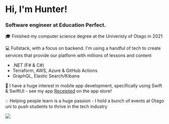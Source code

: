 # Hi, I'm Hunter!

### Software engineer at Education Perfect. 

🎓 Finished my computer science degree at the Univeristy of Otago in 2021

💻 Fullstack, with a focus on backend. I'm using a handful of tech to create services that provide our platform with millions of lessons and content
- .NET (F# & C#)
- Terraform, AWS, Azure & GitHub Actions
- GraphQL, Elastic Search/Kibana

📱 I have a huge interest in mobile app development, specifically using Swift & SwiftUI - see my app [Receipted](https://apps.apple.com/nz/app/receipted/id1589713322) on the app store!

💡 Helping people learn is a huge passion - I hold a bunch of events at Otago uni to push students to thrive in the tech industry

![](https://github-readme-stats.vercel.app/api?username=hunterkingsbeer&count_private=true&show_icons=true&theme=github_dark&hide=contribs)
